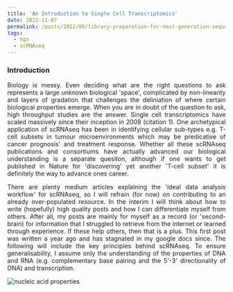 ```yaml
---
title: 'An Introduction to Single Cell Transcriptomics'
date: 2022-11-07
permalink: /posts/2012/08/library-preparation-for-next-generation-sequencing/
tags:
  - ngs
  - scRNAseq
---
```

<style>body {text-align: justify}</style>

### Introduction
Biology is messy. Even deciding what are the right questions to ask represents a large unknown biological 'space', complicated by non-linearity and layers of gradation that challenges the deliniation of where certain biological properties emerge. When you are in doubt of the question to ask, high throughput studies are the answer. Single cell transcriptomics have scaled massively since their inception in 2008 (citation 1). One archetypical application of scRNAseq has been in identifying cellular sub-types e.g. T-cell subsets in tumour microenvironments which may be predicative of cancer prognosis' and treatment response. Whether all these scRNAseq publications and consortiums have actually advanced our biological understanding is a separate quesiton, although if one wants to get published in Nature for 'discovering' yet another 'T-cell subset' it is definitely the way to advance ones career.


There are plenty medium articles explaining the 'ideal data analysis workflow' for scRNAseq, so I will refrain (for now) on contributing to an already over-populated resource. In the interim I will think about how to write (hopefully) high quality posts and how I can differentiate myself from others. After all, my posts are mainly for myself as a record (or 'second-brain) for information that I struggled to retrieve from the internet or learned through experience. If these help others, then that is a plus. This first post was written a year ago and has stagnated in my google docs since. The following will include the key principles behind scRNAseq. To ensure generalisability, I assume only the understanding of the properties of DNA and RNA (e.g. complementary base pairing and the 5'-3' directionality of DNA) and transcription.

![nucleic acid properties](/least-github-pages/assets/logo.png)

### 


